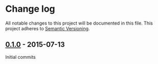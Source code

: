 # Change log
All notable changes to this project will be documented in this file. This project adheres to [Semantic Versioning](http://semver.org/).

## [0.1.0] - 2015-07-13
Initial commits

[0.1.0]: https://github.com/danzilio/puppet-scribe_reporter/tree/v0.1.0
